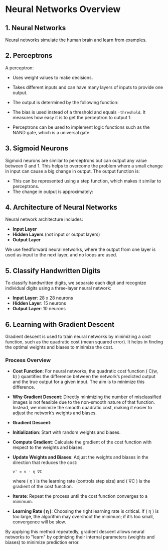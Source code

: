 # Neural Networks Overview

## 1. Neural Networks

Neural networks simulate the human brain and learn from examples.

## 2. Perceptrons
A perceptron:
- Uses weight values to make decisions.
- Takes different inputs and can have many layers of inputs to provide one output.
- The output is determined by the following function:


- The bias is used instead of a threshold and equals `-threshold`. It measures how easy it is to get the perceptron to output 1.
- Perceptrons can be used to implement logic functions such as the NAND gate, which is a universal gate.

## 3. Sigmoid Neurons

Sigmoid neurons are similar to perceptrons but can output any value between 0 and 1. This helps to overcome the problem where a small change in input can cause a big change in output. The output function is:
- This can be represented using a step function, which makes it similar to perceptrons.
- The change in output is approximately:

## 4. Architecture of Neural Networks

Neural network architecture includes:
- **Input Layer**
- **Hidden Layers** (not input or output layers)
- **Output Layer**

We use feedforward neural networks, where the output from one layer is used as input to the next layer, and no loops are used.

## 5. Classify Handwritten Digits

To classify handwritten digits, we separate each digit and recognize individual digits using a three-layer neural network:
- **Input Layer**: 28 x 28 neurons
- **Hidden Layer**: 15 neurons
- **Output Layer**: 10 neurons

## 6. Learning with Gradient Descent

Gradient descent is used to train neural networks by minimizing a cost function, such as the quadratic cost (mean squared error). It helps in finding the optimal weights and biases to minimize the cost.

### Process Overview

- **Cost Function**: For neural networks, the quadratic cost function \( C(w, b) \) quantifies the difference between the network’s predicted output and the true output for a given input. The aim is to minimize this difference.

- **Why Gradient Descent**: Directly minimizing the number of misclassified images is not feasible due to the non-smooth nature of that function. Instead, we minimize the smooth quadratic cost, making it easier to adjust the network’s weights and biases.

- **Gradient Descent**:
- **Initialization**: Start with random weights and biases.
- **Compute Gradient**: Calculate the gradient of the cost function with respect to the weights and biases.
- **Update Weights and Biases**: Adjust the weights and biases in the direction that reduces the cost:

  ```
  v' = v - η ∇C
  ```

  where \( η \) is the learning rate (controls step size) and \( ∇C \) is the gradient of the cost function.

- **Iterate**: Repeat the process until the cost function converges to a minimum.

- **Learning Rate \( η \)**: Choosing the right learning rate is critical. If \( η \) is too large, the algorithm may overshoot the minimum; if it’s too small, convergence will be slow.

By applying this method repeatedly, gradient descent allows neural networks to "learn" by optimizing their internal parameters (weights and biases) to minimize prediction error.
